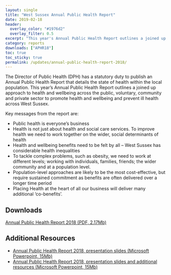 ```yaml
---
layout: single
title: "West Sussex Annual Public Health Report"
date: 2019-02-18
header:
  overlay_color: "#1976d2"
  overlay_filter: 0.5
excerpt: "This year's Annual Public Health Report outlines a joined up approach to health and wellbeing across the public, voluntary, community and private sector to promote health and wellbeing and prevent ill health across West Sussex."
category: reports
downloads: ["APHR18"]
toc: true
toc_sticky: true
permalink: /updates/annual-public-health-report-2018/
---
```


The Director of Public Health (DPH) has a statutory duty to publish an Annual Public Health Report that details the state of health within the local population. This year’s Annual Public Health Report outlines a joined up approach to health and wellbeing across the public, voluntary, community and private sector to promote health and wellbeing and prevent ill health across West Sussex.

Key messages from the report are:

* Public health is everyone’s business
* Health is not just about health and social care services. To improve health we need to work together on the wider, social determinants of health
* Health and wellbeing benefits need to be felt by all – West Sussex has considerable health inequalities
* To tackle complex problems, such as obesity, we need to work at different levels; working with individuals, families, friends; the wider community and at a population level.
* Population-level approaches are likely to be the most cost-effective, but require sustained commitment as benefits are often delivered over a longer time period
* Placing Health at the heart of all our business will deliver many additional ‘co-benefits’.


<!-- This will include all assets and a card that describes them (including the file format) -->
<!--{% include downloads_from_db ids=page.downloads %} -->

## Downloads

[Annual Public Health Report 2018 (PDF, 2.17Mb)](/assets/core/APHR-2018-Final.pdf)

## Additional Resources

* [Annual Public Health Report 2018, presentation slides (Microsoft Powerpoint, 15Mb)](/assets/core/APHR-2018-Presentation-Slides.pptx)
* [Annual Public Health Report 2018, presentation slides and additional resources (Microsoft Powerpoint, 15Mb)](/assets/core/APHR-2018-Presentation-Slides-Resource.pptx)

